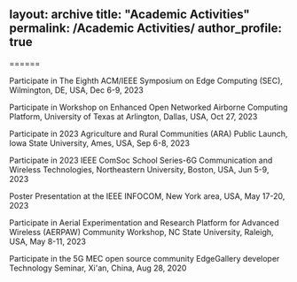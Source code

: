 layout: archive
title: "Academic Activities"
permalink: /Academic Activities/
author_profile: true
---

======

Participate in The Eighth ACM/IEEE Symposium on Edge Computing (SEC), Wilmington, DE, USA, Dec 6-9, 2023


Participate in Workshop on Enhanced Open Networked Airborne Computing Platform, University of Texas at Arlington, Dallas, USA, Oct 27, 2023


Participate in 2023 Agriculture and Rural Communities (ARA) Public Launch, Iowa State University, Ames, USA, Sep 6-8, 2023


Participate in 2023 IEEE ComSoc School Series-6G Communication and Wireless Technologies, Northeastern University, Boston, USA, Jun 5-9, 2023


Poster Presentation at the IEEE INFOCOM, New York area, USA, May 17-20, 2023


Participate in Aerial Experimentation and Research Platform for Advanced Wireless (AERPAW) Community Workshop, NC State University, Raleigh, USA, May 8-11, 2023


Participate in the 5G MEC open source community EdgeGallery developer Technology Seminar, Xi'an, China, Aug 28, 2020